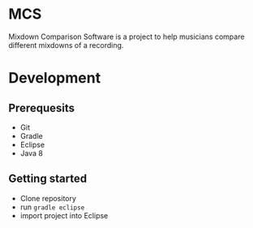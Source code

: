 # MCS
Mixdown Comparison Software is a project to help musicians compare different mixdowns of a recording.

# Development
## Prerequesits

- Git
- Gradle
- Eclipse
- Java 8

## Getting started

- Clone repository
- run ``gradle eclipse``
- import project into Eclipse
